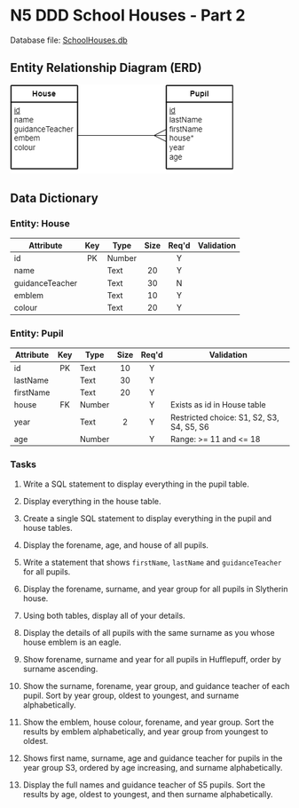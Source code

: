 # N5 DDD School Houses - Part 2

Database file: [SchoolHouses.db](assets/SchoolHouses.db "Download file")


## Entity Relationship Diagram (ERD)

![ERD](assets/Diagrams/ERD-HousePupil.png)


## Data Dictionary

### Entity: House

| Attribute       | Key   | Type   | Size  | Req'd | Validation |
| ---------       | :---: | ----   | :---: | :---: | ---------- |
| id              | PK    | Number |       | Y     | |
| name            |       | Text   | 20    | Y     | |
| guidanceTeacher |       | Text   | 30    | N     | |
| emblem          |       | Text   | 10    | Y     | |
| colour          |       | Text   | 20    | Y     | |


### Entity: Pupil

| Attribute | Key   | Type   | Size  | Req'd | Validation |
| --------- | :---: | ----   | :---: | :---: | ---------- |
| id        | PK    | Text   | 10    | Y     | |
| lastName  |       | Text   | 30    | Y     | |
| firstName |       | Text   | 20    | Y     | |
| house     | FK    | Number |       | Y     | Exists as id in House table |
| year      |       | Text   | 2     | Y     | Restricted choice: S1, S2, S3, S4, S5, S6 |
| age       |       | Number |       | Y     | Range: >= 11 and <= 18 |


### Tasks

1. Write a SQL statement to display everything in the pupil table.

2. Display everything in the house table.

3. Create a single SQL statement to display everything in the pupil and house tables. 

4. Display the forename, age, and house of all pupils.

5. Write a statement that shows `firstName`, `lastName` and `guidanceTeacher` for all pupils.

6. Display the forename, surname, and year group for all pupils in Slytherin house.

7. Using both tables, display all of your details.

8. Display the details of all pupils with the same surname as you whose house emblem is an eagle.

9. Show forename, surname and year for all pupils in Hufflepuff, order by surname ascending.

10. Show the surname, forename, year group, and guidance teacher of each pupil.  Sort by year group, oldest to youngest, and surname alphabetically.

11. Show the emblem, house colour, forename, and year group.  Sort the results by emblem alphabetically, and year group from  youngest to oldest.

12. Shows first name, surname, age and guidance teacher for pupils in the year group S3, ordered by age increasing, and surname alphabetically.

13. Display the full names and guidance teacher of S5 pupils.  Sort the results by age, oldest to youngest, and then surname alphabetically.
